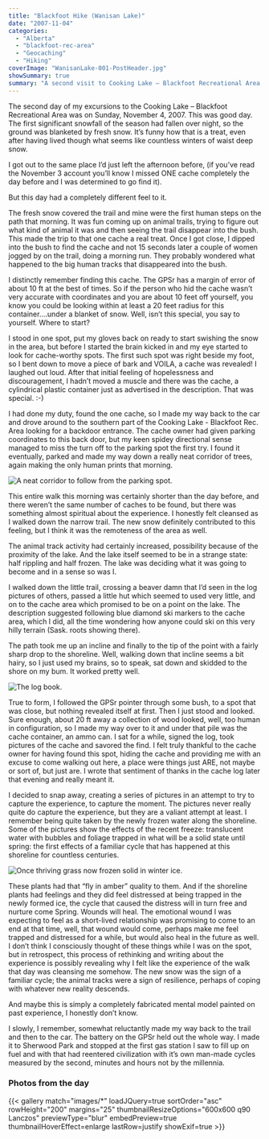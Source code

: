 ```yaml
---
title: "Blackfoot Hike (Wanisan Lake)"
date: "2007-11-04"
categories: 
  - "Alberta"
  - "blackfoot-rec-area"
  - "Geocaching"
  - "Hiking"
coverImage: "WanisanLake-001-PostHeader.jpg"
showSummary: true
summary: "A second visit to Cooking Lake – Blackfoot Recreational Area in two days. After a fresh snowfall, I broke trail to out of the way places that were brand new to me."
---
```


The second day of my excursions to the Cooking Lake – Blackfoot Recreational Area was on Sunday, November 4, 2007. This was good day. The first significant snowfall of the season had fallen over night, so the ground was blanketed by fresh snow. It’s funny how that is a treat, even after having lived though what seems like countless winters of waist deep snow.

I got out to the same place I’d just left the afternoon before, (if you’ve read the November 3 account you’ll know I missed ONE cache completely the day before and I was determined to go find it).

But this day had a completely different feel to it.

The fresh snow covered the trail and mine were the first human steps on the path that morning. It was fun coming up on animal trails, trying to figure out what kind of animal it was and then seeing the trail disappear into the bush. This made the trip to that one cache a real treat. Once I got close, I dipped into the bush to find the cache and not 15 seconds later a couple of women jogged by on the trail, doing a morning run. They probably wondered what happened to the big human tracks that disappeared into the bush.

I distinctly remember finding this cache. The GPSr has a margin of error of about 10 ft at the best of times. So if the person who hid the cache wasn’t very accurate with coordinates and you are about 10 feet off yourself, you know you could be looking within at least a 20 feet radius for this container....under a blanket of snow. Well, isn’t this special, you say to yourself. Where to start?

I stood in one spot, put my gloves back on ready to start swishing the snow in the area, but before I started the brain kicked in and my eye started to look for cache-worthy spots. The first such spot was right beside my foot, so I bent down to move a piece of bark and VOILA, a cache was revealed! I laughed out loud. After that initial feeling of hopelessness and discouragement, I hadn’t moved a muscle and there was the cache, a cylindrical plastic container just as advertised in the description. That was special. :-)

I had done my duty, found the one cache, so I made my way back to the car and drove around to the southern part of the Cooking Lake - Blackfoot Rec. Area looking for a backdoor entrance. The cache owner had given parking coordinates to this back door, but my keen spidey directional sense managed to miss the turn off to the parking spot the first try. I found it eventually, parked and made my way down a really neat corridor of trees, again making the only human prints that morning.

![A neat corridor to follow from the parking spot.](IMG_1299.jpg "A neat corridor to follow from the parking spot.")

This entire walk this morning was certainly shorter than the day before, and there weren’t the same number of caches to be found, but there was something almost spiritual about the experience. I honestly felt cleansed as I walked down the narrow trail. The new snow definitely contributed to this feeling, but I think it was the remoteness of the area as well.

The animal track activity had certainly increased, possibility because of the proximity of the lake. And the lake itself seemed to be in a strange state: half rippling and half frozen. The lake was deciding what it was going to become and in a sense so was I.

I walked down the little trail, crossing a beaver damn that I’d seen in the log pictures of others, passed a little hut which seemed to used very little, and on to the cache area which promised to be on a point on the lake. The description suggested following blue diamond ski markers to the cache area, which I did, all the time wondering how anyone could ski on this very hilly terrain (Sask. roots showing there).

The path took me up an incline and finally to the tip of the point with a fairly sharp drop to the shoreline. Well, walking down that incline seems a bit hairy, so I just used my brains, so to speak, sat down and skidded to the shore on my bum. It worked pretty well.

![The log book.](IMG_1308.jpg "The log book.")

True to form, I followed the GPSr pointer through some bush, to a spot that was close, but nothing revealed itself at first. Then I just stood and looked. Sure enough, about 20 ft away a collection of wood looked, well, too human in configuration, so I made my way over to it and under that pile was the cache container, an ammo can. I sat for a while, signed the log, took pictures of the cache and savored the find. I felt truly thankful to the cache owner for having found this spot, hiding the cache and providing me with an excuse to come walking out here, a place were things just ARE, not maybe or sort of, but just are. I wrote that sentiment of thanks in the cache log later that evening and really meant it.

I decided to snap away, creating a series of pictures in an attempt to try to capture the experience, to capture the moment. The pictures never really quite do capture the experience, but they are a valiant attempt at least. I remember being quite taken by the newly frozen water along the shoreline. Some of the pictures show the effects of the recent freeze: translucent water with bubbles and foliage trapped in what will be a solid state until spring: the first effects of a familiar cycle that has happened at this shoreline for countless centuries.

![Once thriving grass now frozen solid in winter ice.](IMG_1322.jpg "Once thriving grass now frozen solid in winter ice.")

These plants had that “fly in amber” quality to them. And if the shoreline plants had feelings and they did feel distressed at being trapped in the newly formed ice, the cycle that caused the distress will in turn free and nurture come Spring. Wounds will heal. The emotional wound I was expecting to feel as a short-lived relationship was promising to come to an end at that time, well, that wound would come, perhaps make me feel trapped and distressed for a while, but would also heal in the future as well. I don’t think I consciously thought of these things while I was on the spot, but in retrospect, this process of rethinking and writing about the experience is possibly revealing why I felt like the experience of the walk that day was cleansing me somehow. The new snow was the sign of a familiar cycle; the animal tracks were a sign of resilience, perhaps of coping with whatever new reality descends.

And maybe this is simply a completely fabricated mental model painted on past experience, I honestly don’t know.

I slowly, I remember, somewhat reluctantly made my way back to the trail and then to the car. The battery on the GPSr held out the whole way. I made it to Sherwood Park and stopped at the first gas station I saw to fill up on fuel and with that had reentered civilization with it’s own man-made cycles measured by the second, minutes and hours not by the millennia.

### Photos from the day

{{< gallery match="images/*" loadJQuery=true sortOrder="asc" rowHeight="200" margins="25" thumbnailResizeOptions="600x600 q90 Lanczos" previewType="blur" embedPreview=true thumbnailHoverEffect=enlarge lastRow=justify showExif=true >}}
